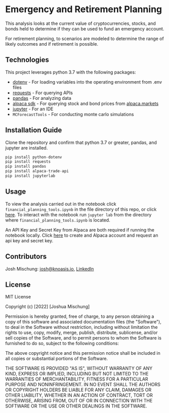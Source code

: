 # Emergency and Retirement Planning

This analysis looks at the current value of cryptocurrencies, stocks, and bonds held to determine if they can be used to fund an emergency account.  

For retirement planning, to scenarios are modeled to determine the range of likely outcomes and if retirement is possible.

## Technologies

This project leverages python 3.7 with the following packages:  

 * [dotenv](https://pypi.org/project/python-dotenv/) - For loading variables into the operating environment from .env files  
 * [requests](https://pypi.org/project/requests/) - For querying APIs  
 * [pandas](https://pandas.pydata.org/) - For analyzing data  
 * [alpaca sdk](https://pypi.org/project/alpaca-trade-api/) - For querying stock and bond prices from [alpaca.markets](https://alpaca.markets/)  
 * [jupyter](https://jupyter.org/) - For an IDE 
 * `MCForecastTools` - For conducting monte carlo simulations

## Installation Guide

Clone the repository and confirm that python 3.7 or greater, pandas, and jupyter are installed.

```python
pip install python-dotenv
pip install requests
pip install pandas
pip install alpaca-trade-api
pip install jupyterlab
```

## Usage

To view the analysis carried out in the notebook click `financial_planning_tools.ipynb` in the file directory of this repo, or click [here](https://github.com/jmischung/Emergency-and-Retirement-Planning/blob/main/financial_planning_tools.ipynb). To interact with the notebook run `jupyter lab` from the directory where `financial_planning_tools.ipynb` is located.  

An API Key and Secret Key from Alpaca are both required if running the notebook locally. Click [here](https://app.alpaca.markets/signup) to create and Alpaca account and request an api key and secret key.

## Contributors

Josh Mischung: [josh@knoasis.io](josh@knoasis.io), [LinkedIn](https://www.linkedin.com/in/joshmischung/)

## License

MIT License

Copyright (c) [2022] [Joshua Mischung]

Permission is hereby granted, free of charge, to any person obtaining a copy
of this software and associated documentation files (the "Software"), to deal
in the Software without restriction, including without limitation the rights
to use, copy, modify, merge, publish, distribute, sublicense, and/or sell
copies of the Software, and to permit persons to whom the Software is
furnished to do so, subject to the following conditions:

The above copyright notice and this permission notice shall be included in all
copies or substantial portions of the Software.

THE SOFTWARE IS PROVIDED "AS IS", WITHOUT WARRANTY OF ANY KIND, EXPRESS OR
IMPLIED, INCLUDING BUT NOT LIMITED TO THE WARRANTIES OF MERCHANTABILITY,
FITNESS FOR A PARTICULAR PURPOSE AND NONINFRINGEMENT. IN NO EVENT SHALL THE
AUTHORS OR COPYRIGHT HOLDERS BE LIABLE FOR ANY CLAIM, DAMAGES OR OTHER
LIABILITY, WHETHER IN AN ACTION OF CONTRACT, TORT OR OTHERWISE, ARISING FROM,
OUT OF OR IN CONNECTION WITH THE SOFTWARE OR THE USE OR OTHER DEALINGS IN THE
SOFTWARE.
